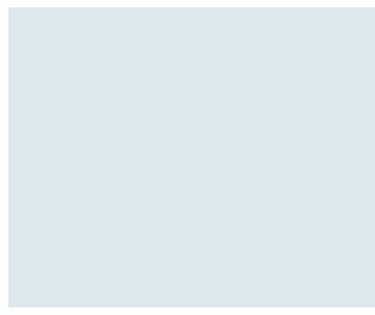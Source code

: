 <script src="04_Fe_výskyt_HTML5 Canvas.js?1581502201829"></script>
<script>
var canvas, stage, exportRoot, anim_container, dom_overlay_container, fnStartAnimation;
function myinit() {
	canvas = document.getElementById("canvas");
	anim_container = document.getElementById("animation_container");
	dom_overlay_container = document.getElementById("dom_overlay_container");
	var comp=AdobeAn.getComposition("92696504B88634409BCB40D5ED3339D1");
	var lib=comp.getLibrary();
	var loader = new createjs.LoadQueue(false);
	loader.installPlugin(createjs.Sound);
	loader.addEventListener("fileload", function(evt){handleFileLoad(evt,comp)});
	loader.addEventListener("complete", function(evt){handleComplete(evt,comp)});
	var lib=comp.getLibrary();
	loader.loadManifest(lib.properties.manifest);
}
function handleFileLoad(evt, comp) {
	var images=comp.getImages();	
	if (evt && (evt.item.type == "image")) { images[evt.item.id] = evt.result; }	
}
function handleComplete(evt,comp) {
	//This function is always called, irrespective of the content. You can use the variable "stage" after it is created in token create_stage.
	var lib=comp.getLibrary();
	var ss=comp.getSpriteSheet();
	var queue = evt.target;
	var ssMetadata = lib.ssMetadata;
	for(i=0; i<ssMetadata.length; i++) {
		ss[ssMetadata[i].name] = new createjs.SpriteSheet( {"images": [queue.getResult(ssMetadata[i].name)], "frames": ssMetadata[i].frames} )
	}
	exportRoot = new lib._04_Fe_výskyt_HTML5Canvas();
	stage = new lib.Stage(canvas);	
	//Registers the "tick" event listener.
	fnStartAnimation = function() {
		stage.addChild(exportRoot);
		createjs.Ticker.setFPS(lib.properties.fps);
		createjs.Ticker.addEventListener("tick", stage);
	}	    
	//Code to support hidpi screens and responsive scaling.
	AdobeAn.makeResponsive(false,'both',false,1,[canvas,anim_container,dom_overlay_container]);	
	AdobeAn.compositionLoaded(lib.properties.id);
	fnStartAnimation();
}
function playSound(id, loop) {
	return createjs.Sound.play(id, createjs.Sound.INTERRUPT_EARLY, 0, 0, loop);
}
</script>
<div>
<div id="animation_container" style="background-color:rgba(222, 231, 233, 1.00); width:800px; height:600px">
		<canvas id="canvas" width="800" height="600" style="position: absolute; display: block; background-color:rgba(222, 231, 233, 1.00);"></canvas>
		<div id="dom_overlay_container" style="pointer-events:none; overflow:hidden; width:800px; height:600px; position: absolute; left: 0px; top: 0px; display: block;">
		</div>
	</div>
<script>
myinit();
</script>	
</div>

